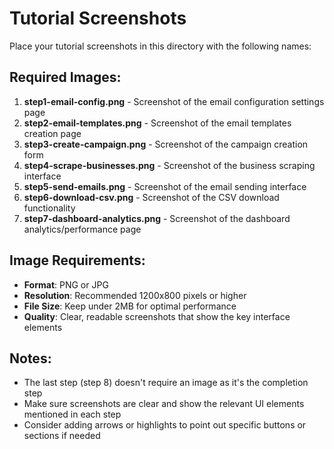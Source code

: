 # Tutorial Screenshots

Place your tutorial screenshots in this directory with the following names:

## Required Images:

1. **step1-email-config.png** - Screenshot of the email configuration settings page
2. **step2-email-templates.png** - Screenshot of the email templates creation page
3. **step3-create-campaign.png** - Screenshot of the campaign creation form
4. **step4-scrape-businesses.png** - Screenshot of the business scraping interface
5. **step5-send-emails.png** - Screenshot of the email sending interface
6. **step6-download-csv.png** - Screenshot of the CSV download functionality
7. **step7-dashboard-analytics.png** - Screenshot of the dashboard analytics/performance page

## Image Requirements:

- **Format**: PNG or JPG
- **Resolution**: Recommended 1200x800 pixels or higher
- **File Size**: Keep under 2MB for optimal performance
- **Quality**: Clear, readable screenshots that show the key interface elements

## Notes:

- The last step (step 8) doesn't require an image as it's the completion step
- Make sure screenshots are clear and show the relevant UI elements mentioned in each step
- Consider adding arrows or highlights to point out specific buttons or sections if needed
